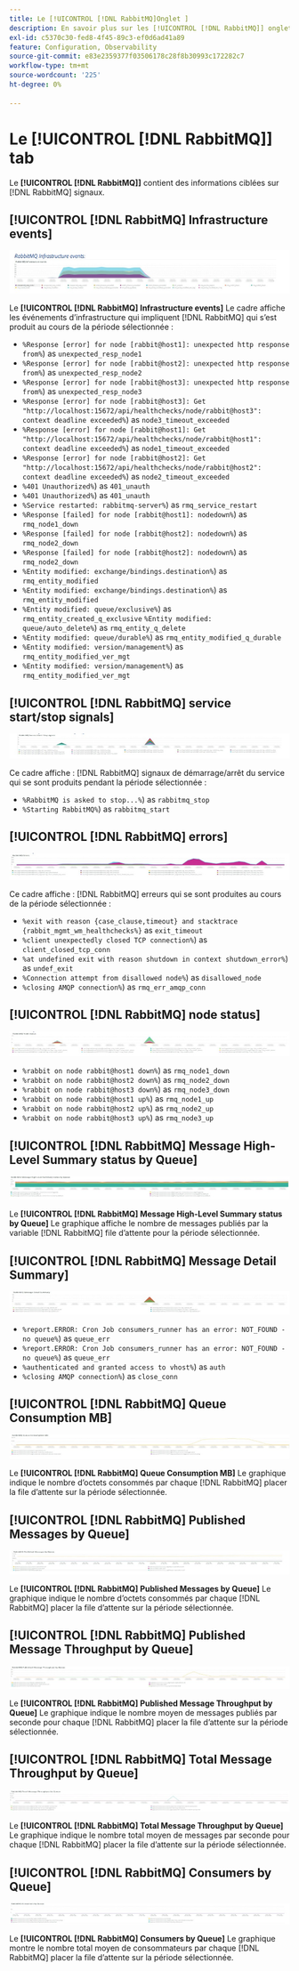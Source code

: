 ```yaml
---
title: Le [!UICONTROL [!DNL RabbitMQ]Onglet ]
description: En savoir plus sur les [!UICONTROL [!DNL RabbitMQ]] onglet de [!DNL Observation for Adobe Commerce].
exl-id: c5370c30-fed8-4f45-89c3-ef0d6ad41a89
feature: Configuration, Observability
source-git-commit: e83e2359377f03506178c28f8b30993c172282c7
workflow-type: tm+mt
source-wordcount: '225'
ht-degree: 0%

---
```


# Le [!UICONTROL [!DNL RabbitMQ]] tab

Le **[!UICONTROL [!DNL RabbitMQ]]** contient des informations ciblées sur [!DNL RabbitMQ] signaux.

## [!UICONTROL [!DNL RabbitMQ] Infrastructure events]

![[!DNL RabbitMQ] Événements d’infrastructure](../../assets/tools/observation-for-adobe-commerce/rabbitmq-tab-1.jpeg)

Le **[!UICONTROL [!DNL RabbitMQ] Infrastructure events]** Le cadre affiche les événements d’infrastructure qui impliquent [!DNL RabbitMQ] qui s’est produit au cours de la période sélectionnée :

* `%Response [error] for node [rabbit@host1]: unexpected http response from%`) as `unexpected_resp_node1`
* `%Response [error] for node [rabbit@host2]: unexpected http response from%`) as `unexpected_resp_node2`
* `%Response [error] for node [rabbit@host3]: unexpected http response from%`) as `unexpected_resp_node3`
* `%Response [error] for node [rabbit@host3]: Get "http://localhost:15672/api/healthchecks/node/rabbit@host3": context deadline exceeded%`) as `node3_timeout_exceeded`
* `%Response [error] for node [rabbit@host1]: Get "http://localhost:15672/api/healthchecks/node/rabbit@host1": context deadline exceeded%`) as `node1_timeout_exceeded`
* `%Response [error] for node [rabbit@host2]: Get "http://localhost:15672/api/healthchecks/node/rabbit@host2": context deadline exceeded%`) as `node2_timeout_exceeded`
* `%401 Unauthorized%`) as `401_unauth`
* `%401 Unauthorized%`) as `401_unauth`
* `%Service restarted: rabbitmq-server%`) as `rmq_service_restart`
* `%Response [failed] for node [rabbit@host1]: nodedown%`) as `rmq_node1_down`
* `%Response [failed] for node [rabbit@host2]: nodedown%`) as `rmq_node2_down`
* `%Response [failed] for node [rabbit@host2]: nodedown%`) as `rmq_node2_down`
* `%Entity modified: exchange/bindings.destination%`) as `rmq_entity_modified`
* `%Entity modified: exchange/bindings.destination%`) as `rmq_entity_modified`
* `%Entity modified: queue/exclusive%`) as `rmq_entity_created_q_exclusive` `%Entity modified: queue/auto_delete%`) as `rmq_entity_q_delete`
* `%Entity modified: queue/durable%`) as `rmq_entity_modified_q_durable`
* `%Entity modified: version/management%`) as `rmq_entity_modified_ver_mgt`
* `%Entity modified: version/management%`) as `rmq_entity_modified_ver_mgt`

## [!UICONTROL [!DNL RabbitMQ] service start/stop signals]

![[!DNL RabbitMQ] signaux de démarrage/arrêt du service](../../assets/tools/observation-for-adobe-commerce/rabbitmq-tab-2.jpeg)

Ce cadre affiche : [!DNL RabbitMQ] signaux de démarrage/arrêt du service qui se sont produits pendant la période sélectionnée :

* `%RabbitMQ is asked to stop...%`) as `rabbitmq_stop`
* `%Starting RabbitMQ%`) as `rabbitmq_start`

## [!UICONTROL [!DNL RabbitMQ] errors]

![[!DNL RabbitMQ] errors](../../assets/tools/observation-for-adobe-commerce/rabbitmq-tab-3.jpeg)

Ce cadre affiche : [!DNL RabbitMQ] erreurs qui se sont produites au cours de la période sélectionnée :

* `%exit with reason {case_clause,timeout} and stacktrace {rabbit_mgmt_wm_healthchecks%}` as `exit_timeout`
* `%client unexpectedly closed TCP connection%`) as `client_closed_tcp_conn`
* `%at undefined exit with reason shutdown in context shutdown_error%`) as `undef_exit`
* `%Connection attempt from disallowed node%`) as `disallowed_node`
* `%closing AMQP connection%`) as `rmq_err_amqp_conn`

## [!UICONTROL [!DNL RabbitMQ] node status]

![[!DNL RabbitMQ] état du noeud](../../assets/tools/observation-for-adobe-commerce/rabbitmq-tab-4.jpeg)

* `%rabbit on node rabbit@host1 down%`) as `rmq_node1_down`
* `%rabbit on node rabbit@host2 down%`) as `rmq_node2_down`
* `%rabbit on node rabbit@host3 down%`) as `rmq_node3_down`
* `%rabbit on node rabbit@host1 up%`) as `rmq_node1_up`
* `%rabbit on node rabbit@host2 up%`) as `rmq_node2_up`
* `%rabbit on node rabbit@host3 up%`) as `rmq_node3_up`

## [!UICONTROL [!DNL RabbitMQ] Message High-Level Summary status by Queue]

![[!DNL RabbitMQ] État du résumé de haut niveau du message par file d’attente](../../assets/tools/observation-for-adobe-commerce/rabbitmq-tab-5.jpeg)

Le **[!UICONTROL [!DNL RabbitMQ] Message High-Level Summary status by Queue]** Le graphique affiche le nombre de messages publiés par la variable [!DNL RabbitMQ] file d’attente pour la période sélectionnée.

## [!UICONTROL [!DNL RabbitMQ] Message Detail Summary]

![[!DNL RabbitMQ] Résumé des détails du message](../../assets/tools/observation-for-adobe-commerce/rabbitmq-tab-6.jpeg)

* `%report.ERROR: Cron Job consumers_runner has an error: NOT_FOUND - no queue%`) as `queue_err`
* `%report.ERROR: Cron Job consumers_runner has an error: NOT_FOUND - no queue%`) as `queue_err`
* `%authenticated and granted access to vhost%`) as `auth`
* `%closing AMQP connection%`) as `close_conn`

## [!UICONTROL [!DNL RabbitMQ] Queue Consumption MB]

![[!DNL RabbitMQ] Mo de consommation de la file d’attente](../../assets/tools/observation-for-adobe-commerce/rabbitmq-tab-7.jpeg)

Le **[!UICONTROL [!DNL RabbitMQ] Queue Consumption MB]** Le graphique indique le nombre d’octets consommés par chaque [!DNL RabbitMQ] placer la file d’attente sur la période sélectionnée.

## [!UICONTROL [!DNL RabbitMQ] Published Messages by Queue]

![[!DNL RabbitMQ] Messages publiés par file d’attente](../../assets/tools/observation-for-adobe-commerce/rabbitmq-tab-8.jpeg)

Le **[!UICONTROL [!DNL RabbitMQ] Published Messages by Queue]** Le graphique indique le nombre d’octets consommés par chaque [!DNL RabbitMQ] placer la file d’attente sur la période sélectionnée.

## [!UICONTROL [!DNL RabbitMQ] Published Message Throughput by Queue]

![[!DNL RabbitMQ] Débit des messages publiés par file d’attente](../../assets/tools/observation-for-adobe-commerce/rabbitmq-tab-9.jpeg)

Le **[!UICONTROL [!DNL RabbitMQ] Published Message Throughput by Queue]** Le graphique indique le nombre moyen de messages publiés par seconde pour chaque [!DNL RabbitMQ] placer la file d’attente sur la période sélectionnée.

## [!UICONTROL [!DNL RabbitMQ] Total Message Throughput by Queue]

![[!DNL RabbitMQ] Débit total des messages par file d’attente](../../assets/tools/observation-for-adobe-commerce/rabbitmq-tab-10.jpeg)

Le **[!UICONTROL [!DNL RabbitMQ] Total Message Throughput by Queue]** Le graphique indique le nombre total moyen de messages par seconde pour chaque [!DNL RabbitMQ] placer la file d’attente sur la période sélectionnée.

## [!UICONTROL [!DNL RabbitMQ] Consumers by Queue]

![[!DNL RabbitMQ] Consommateurs par file d’attente](../../assets/tools/observation-for-adobe-commerce/rabbitmq-tab-11.jpeg)

Le **[!UICONTROL [!DNL RabbitMQ] Consumers by Queue]** Le graphique montre le nombre total moyen de consommateurs par chaque [!DNL RabbitMQ] placer la file d’attente sur la période sélectionnée.
